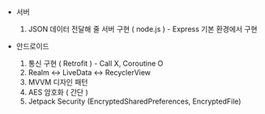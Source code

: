 
- 서버 
    1. JSON 데이터 전달해 줄 서버 구현 ( node.js ) - Express 기본 환경에서 구현
    
- 안드로이드
    1.  통신 구현 ( Retrofit ) - Call X, Coroutine O
    2.  Realm <-> LiveData <-> RecyclerView
    3.  MVVM 디자인 패턴
    4.  AES 암호화 ( 간단 )
    5.  Jetpack Security (EncryptedSharedPreferences, EncryptedFile)
